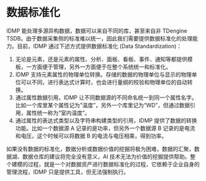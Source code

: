 # 数据标准化

IDMP 能处理多源异构数据，数据可以来自不同的库，甚至来自非 TDengine TSDB。由于数据采集侧的标准难以统一，因此我们需要提供数据标准化的处理能力。目前，IDMP 通过下述方式提供数据标准化 (Data Standardization)：

1. 无论是元素，还是元素的属性、分析、面板、看板、事件、通知等都提供模板，一方面便于管理，另外一方面便于在整个系统统一和标准化。
2. IDMP 支持元素属性的物理单位转换。存储的数据的物理单位与显示的物理单位可以不同，进行表达式计算时，也会进行量纲的校验和物理单位的自动转换。
3. 通过属性数据引用，IDMP 让不同数据源的不同命名统一到同一个属性名字。比如一个库里某个属性记为"温度”，另外一个库里记为“WD”，但通过数据引用，属性统一称为“室内温度”。
4. 通过属性的表达式类型以及字符串构建类型的引用，IDMP 提供了数据的转换功能。比如一个数据源 A 记录的是功率，但另外一个数据源 B 记录的是电流和电压，这个时候可以将数据 B 的电流与电压相乘，得到功率。

如果没有数据的标准化，数据分析或数据价值的挖掘将极为困难，数据的汇聚，数据湖、数据仓库的建议将完全没有意义，AI 技术无法为价值的挖掘提供帮助。整个建模的过程，就是一个对数据资产进行数据标准化的过程，它依赖于企业自身的管理流程，IDMP 只是提供工具，但无法强制执行。
